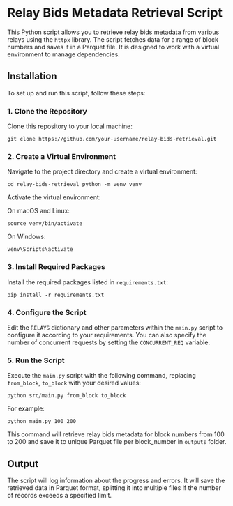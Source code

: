 Relay Bids Metadata Retrieval Script
====================================

This Python script allows you to retrieve relay bids metadata from various relays using the `httpx` library. The script fetches data for a range of block numbers and saves it in a Parquet file. It is designed to work with a virtual environment to manage dependencies.

Installation
------------

To set up and run this script, follow these steps:

### 1\. Clone the Repository

Clone this repository to your local machine:

```
git clone https://github.com/your-username/relay-bids-retrieval.git
```

### 2\. Create a Virtual Environment

Navigate to the project directory and create a virtual environment:

```
cd relay-bids-retrieval python -m venv venv
```

Activate the virtual environment:

On macOS and Linux:
```
source venv/bin/activate
```

On Windows:
```
venv\Scripts\activate
```

### 3\. Install Required Packages
Install the required packages listed in `requirements.txt`:

```
pip install -r requirements.txt
```

### 4\. Configure the Script

Edit the `RELAYS` dictionary and other parameters within the `main.py` script to configure it according to your requirements. 
You can also specify the number of concurrent requests by setting the `CONCURRENT_REQ` variable.

### 5\. Run the Script

Execute the `main.py` script with the following command, replacing `from_block`, `to_block` with your desired values:

```
python src/main.py from_block to_block
```

For example:
```
python main.py 100 200
```

This command will retrieve relay bids metadata for block numbers from 100 to 200 and save it to unique Parquet file per block_number in `outputs` folder.

Output
------
The script will log information about the progress and errors. It will save the retrieved data in Parquet format, splitting it into multiple files if the number of records exceeds a specified limit.